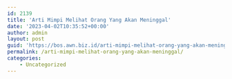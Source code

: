 ```yaml
---
id: 2139
title: 'Arti Mimpi Melihat Orang Yang Akan Meninggal'
date: '2023-04-02T10:35:52+00:00'
author: admin
layout: post
guid: 'https://bos.awn.biz.id/arti-mimpi-melihat-orang-yang-akan-meninggal/'
permalink: /arti-mimpi-melihat-orang-yang-akan-meninggal/
categories:
    - Uncategorized
---
```


